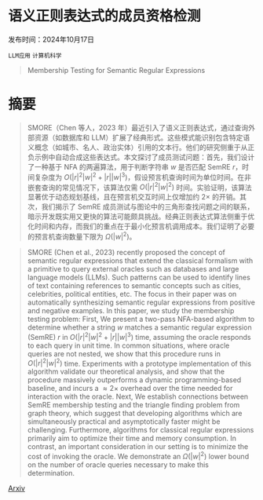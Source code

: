 # 语义正则表达式的成员资格检测

发布时间：2024年10月17日

`LLM应用` `计算机科学`

> Membership Testing for Semantic Regular Expressions

# 摘要

> SMORE（Chen 等人，2023 年）最近引入了语义正则表达式，通过查询外部资源（如数据库和 LLM）扩展了经典形式。这些模式能识别包含特定语义概念（如城市、名人、政治实体）引用的文本行。他们的研究侧重于从正负示例中自动合成这些表达式。本文探讨了成员测试问题：首先，我们设计了一种基于 NFA 的两遍算法，用于判断字符串 $w$ 是否匹配 SemRE $r$，时间复杂度为 $O(|r|^2 |w|^2 + |r| |w|^3)$，假设预言机查询时间为单位时间。在非嵌套查询的常见情况下，该算法仅需 $O(|r|^2 |w|^2)$ 时间。实验证明，该算法显著优于动态规划基线，且在预言机交互时间上仅增加约 $2 \times$ 的开销。其次，我们揭示了 SemRE 成员测试与图论中的三角形查找问题之间的联系，暗示开发既实用又更快的算法可能颇具挑战。经典正则表达式算法侧重于优化时间和内存，而我们的重点在于最小化预言机调用成本。我们证明了必要的预言机查询数量下限为 $Ω(|w|^2)$。

> SMORE (Chen et al., 2023) recently proposed the concept of semantic regular expressions that extend the classical formalism with a primitive to query external oracles such as databases and large language models (LLMs). Such patterns can be used to identify lines of text containing references to semantic concepts such as cities, celebrities, political entities, etc. The focus in their paper was on automatically synthesizing semantic regular expressions from positive and negative examples. In this paper, we study the membership testing problem:
  First, We present a two-pass NFA-based algorithm to determine whether a string $w$ matches a semantic regular expression (SemRE) $r$ in $O(|r|^2 |w|^2 + |r| |w|^3)$ time, assuming the oracle responds to each query in unit time. In common situations, where oracle queries are not nested, we show that this procedure runs in $O(|r|^2 |w|^2)$ time. Experiments with a prototype implementation of this algorithm validate our theoretical analysis, and show that the procedure massively outperforms a dynamic programming-based baseline, and incurs a $\approx 2 \times$ overhead over the time needed for interaction with the oracle.
  Next, We establish connections between SemRE membership testing and the triangle finding problem from graph theory, which suggest that developing algorithms which are simultaneously practical and asymptotically faster might be challenging. Furthermore, algorithms for classical regular expressions primarily aim to optimize their time and memory consumption. In contrast, an important consideration in our setting is to minimize the cost of invoking the oracle. We demonstrate an $Ω(|w|^2)$ lower bound on the number of oracle queries necessary to make this determination.

[Arxiv](https://arxiv.org/abs/2410.13262)